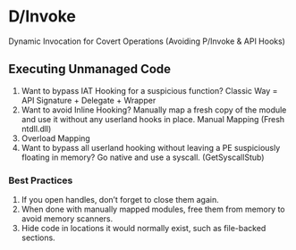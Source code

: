 # D/Invoke
Dynamic Invocation for Covert Operations (Avoiding P/Invoke & API Hooks)

## Executing Unmanaged Code

1. Want to bypass IAT Hooking for a suspicious function? Classic Way = API Signature + Delegate + Wrapper
2. Want to avoid Inline Hooking? Manually map a fresh copy of the module and use it without any userland hooks in place. Manual Mapping (Fresh ntdll.dll)
3. Overload Mapping
4. Want to bypass all userland hooking without leaving a PE suspiciously floating in memory? Go native and use a syscall. (GetSyscallStub)

### Best Practices

1. If you open handles, don’t forget to close them again.
2. When done with manually mapped modules, free them from memory to avoid memory scanners.
3. Hide code in locations it would normally exist, such as file-backed sections.
